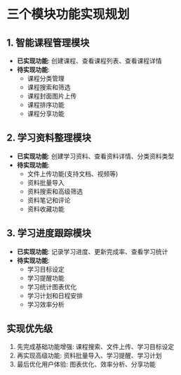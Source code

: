 # 三个模块功能实现规划

## 1. 智能课程管理模块
- **已实现功能**: 创建课程、查看课程列表、查看课程详情
- **待实现功能**: 
  - 课程分类管理
  - 课程搜索和筛选
  - 课程封面图片上传
  - 课程排序功能
  - 课程分享功能

## 2. 学习资料整理模块
- **已实现功能**: 创建学习资料、查看资料详情、分类资料类型
- **待实现功能**: 
  - 文件上传功能(支持文档、视频等)
  - 资料批量导入
  - 资料搜索和高级筛选
  - 资料笔记和评论
  - 资料收藏功能

## 3. 学习进度跟踪模块
- **已实现功能**: 记录学习进度、更新完成率、查看学习统计
- **待实现功能**: 
  - 学习目标设定
  - 学习提醒功能
  - 学习统计图表优化
  - 学习计划和日程安排
  - 学习效率分析

## 实现优先级
1. 先完成基础功能增强: 课程搜索、文件上传、学习目标设定
2. 再实现高级功能: 资料批量导入、学习提醒、学习计划
3. 最后优化用户体验: 图表优化、效率分析、分享功能